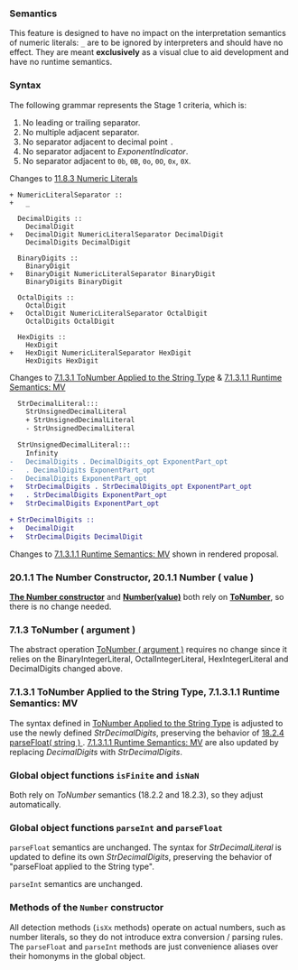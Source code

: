 
### Semantics

This feature is designed to have no impact on the interpretation semantics of numeric literals: `_` are to be ignored by interpreters and should have no effect. They are meant **exclusively** as a visual clue to aid development and have no runtime semantics.

### Syntax


The following grammar represents the Stage 1 criteria, which is: 

1. No leading or trailing separator.
2. No multiple adjacent separator.
3. No separator adjacent to decimal point `.`
4. No separator adjacent to _ExponentIndicator_.
5. No separator adjacent to `0b`, `0B`, `0o`, `0O`, `0x`, `0X`.



Changes to [11.8.3 Numeric Literals](https://tc39.github.io/ecma262/#prod-NumericLiteral)

```
+ NumericLiteralSeparator ::
+   _

  DecimalDigits ::
    DecimalDigit
+   DecimalDigit NumericLiteralSeparator DecimalDigit
    DecimalDigits DecimalDigit

  BinaryDigits ::
    BinaryDigit
+   BinaryDigit NumericLiteralSeparator BinaryDigit
    BinaryDigits BinaryDigit  

  OctalDigits ::
    OctalDigit
+   OctalDigit NumericLiteralSeparator OctalDigit
    OctalDigits OctalDigit    

  HexDigits ::
    HexDigit
+   HexDigit NumericLiteralSeparator HexDigit
    HexDigits HexDigit  
```

Changes to [7.1.3.1 ToNumber Applied to the String Type](https://tc39.github.io/ecma262/#sec-tonumber-applied-to-the-string-type) & [7.1.3.1.1 Runtime Semantics: MV](https://tc39.github.io/ecma262/#sec-runtime-semantics-mv-s)

```diff
  StrDecimalLiteral:::
    StrUnsignedDecimalLiteral
    + StrUnsignedDecimalLiteral
    - StrUnsignedDecimalLiteral

  StrUnsignedDecimalLiteral:::
    Infinity
-   DecimalDigits . DecimalDigits_opt ExponentPart_opt 
-   . DecimalDigits ExponentPart_opt 
-   DecimalDigits ExponentPart_opt 
+   StrDecimalDigits . StrDecimalDigits_opt ExponentPart_opt 
+   . StrDecimalDigits ExponentPart_opt 
+   StrDecimalDigits ExponentPart_opt 

+ StrDecimalDigits ::
+   DecimalDigit
+   StrDecimalDigits DecimalDigit
```

Changes to [7.1.3.1.1 Runtime Semantics: MV](https://tc39.github.io/ecma262/#sec-runtime-semantics-mv-s) shown in rendered proposal. 


### 20.1.1 The Number Constructor, 20.1.1 Number ( value )

[**The Number constructor**](https://tc39.github.io/ecma262/#sec-number-constructor-number-value) and [**Number(value)**](https://tc39.github.io/ecma262/#sec-number-constructor-number-value) both rely on [**ToNumber**](https://tc39.github.io/ecma262/#sec-tonumber), so there is no change needed.


### 7.1.3 ToNumber ( argument )

The abstract operation [ToNumber ( argument )](https://tc39.github.io/ecma262/#sec-tonumber) requires no change since it relies on the BinaryIntegerLiteral, OctalIntegerLiteral, HexIntegerLiteral and DecimalDigits changed above.


### 7.1.3.1 ToNumber Applied to the String Type, 7.1.3.1.1 Runtime Semantics: MV

The syntax defined in [ToNumber Applied to the String Type](https://tc39.github.io/ecma262/#sec-tonumber-applied-to-the-string-type) is adjusted to use the newly defined _StrDecimalDigits_, preserving the behavior of [18.2.4 parseFloat( string ) ](https://tc39.github.io/ecma262/#sec-parsefloat-string). [7.1.3.1.1 Runtime Semantics: MV](https://tc39.github.io/ecma262/#sec-runtime-semantics-mv-s) are also updated by replacing _DecimalDigits_ with _StrDecimalDigits_.


### Global object functions `isFinite` and `isNaN`

Both rely on *ToNumber* semantics (18.2.2 and 18.2.3), so they adjust automatically.


### Global object functions `parseInt` and `parseFloat`

`parseFloat` semantics are unchanged. The syntax for _StrDecimalLiteral_ is updated to define its own _StrDecimalDigits_, preserving the behavior of "parseFloat applied to the String type".

`parseInt` semantics are unchanged.

### Methods of the `Number` constructor

All detection methods (`isXx` methods) operate on actual numbers, such as number literals, so they do not introduce extra conversion / parsing rules.  The `parseFloat` and `parseInt` methods are just convenience aliases over their homonyms in the global object.
